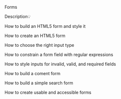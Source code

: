 Forms

Description💡

How to build an HTML5 form and style it

How to create an HTML5 form

How to choose the right input type

How to constrain a form field with regular expressions

How to style inputs for invalid, valid, and required fields

How to build a coment form

How to build a simple search form

How to create usable and accessible forms
